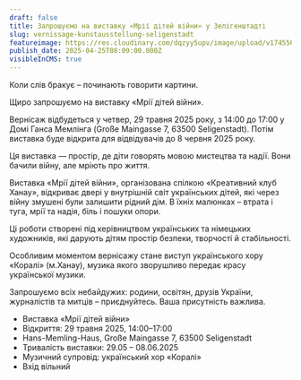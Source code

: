 ```yaml
---
draft: false
title: Запрошуємо на виставку «Мрії дітей війни» у Зелігенштадті
slug: vernissage-kunstausstellung-seligenstadt
featureimage: https://res.cloudinary.com/dqzyy5upv/image/upload/v1745561006/Seligenstadt_Hans-Memling-Haus_Gro%C3%9Fe_Maingasse_7_1_mz0qpk.jpg
publish_date: 2025-04-25T08:09:00.000Z
visibleInCMS: true
---
```

Коли слів бракує – починають говорити картини. 

Щиро запрошуємо на виставку «Мрії дітей війни».

Вернісаж відбудеться у четвер, 29 травня 2025 року, з 14:00 до 17:00 у Домі Ганса Мемлінга (Große Maingasse 7, 63500 Seligenstadt). Потім виставка буде відкрита для відвідувачів до 8 червня 2025 року.

Ця виставка — простір, де діти говорять мовою мистецтва та надії. Вони бачили війну, але мріють про життя.

Виставка «Мрії дітей війни», організована спілкою «Креативний клуб Ханау», відкриває двері у внутрішній світ українських дітей, які через війну змушені були залишити рідний дім. В їхніх малюнках – втрата і туга, мрії та надія, біль і пошуки опори.

Ці роботи створені під керівництвом українських та німецьких художників, які дарують дітям простір безпеки, творчості й стабільності.

Особливим моментом вернісажу стане виступ українського хору «Коралі» (м.Ханау), музика якого зворушливо передає красу української музики.

Запрошуємо всіх небайдужих: родини, освітян, друзів України, журналістів та митців – приєднуйтесь. Ваша присутність важлива.

* Виставка «Мрії дітей війни»
* Відкриття: 29 травня 2025, 14:00–17:00
* Hans-Memling-Haus, Große Maingasse 7, 63500 Seligenstadt
* Тривалість виставки: 29.05 – 08.06.2025
* Музичний супровід: український хор «Коралі»
* Вхід вільний
